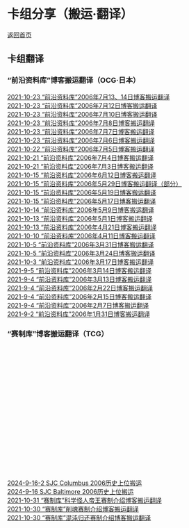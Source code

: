 # 卡组分享（搬运·翻译）

[返回首页](../../index.html)

## 卡组翻译

### “前沿资料库”博客搬运翻译（OCG·日本）

[2021-10-23 “前沿资料库”2006年7月13、14日博客搬运翻译](./Frontier_OCG/26.2021-10-23.html)  
[2021-10-23 “前沿资料库”2006年7月12日博客搬运翻译](./Frontier_OCG/25.2021-10-23.html)  
[2021-10-23 “前沿资料库”2006年7月10日博客搬运翻译](./Frontier_OCG/24.2021-10-23.html)  
[2021-10-23 “前沿资料库”2006年7月8日博客搬运翻译](./Frontier_OCG/23.2021-10-23.html)  
[2021-10-23 “前沿资料库”2006年7月7日博客搬运翻译](./Frontier_OCG/22.2021-10-23.html)  
[2021-10-23 “前沿资料库”2006年7月6日博客搬运翻译](./Frontier_OCG/21.2021-10-23.html)  
[2021-10-22 “前沿资料库”2006年7月5日博客搬运翻译](./Frontier_OCG/20.2021-10-22.html)  
[2021-10-21 “前沿资料库”2006年7月4日博客搬运翻译](./Frontier_OCG/19.2021-10-21.html)  
[2021-10-21 “前沿资料库”2006年7月3日博客搬运翻译](./Frontier_OCG/18.2021-10-21.html)  
[2021-10-15 “前沿资料库”2006年6月12日博客搬运翻译](./Frontier_OCG/17.2021-10-15.html)  
[2021-10-15 “前沿资料库”2006年5月29日博客搬运翻译（部分）](./Frontier_OCG/16.2021-10-15.html)  
[2021-10-15 “前沿资料库”2006年5月19日博客搬运翻译](./Frontier_OCG/15.2021-10-15.html)  
[2021-10-15 “前沿资料库”2006年5月17日博客搬运翻译](./Frontier_OCG/14.2021-10-15.html)  
[2021-10-14 “前沿资料库”2006年5月9日博客搬运翻译](./Frontier_OCG/13.2021-10-14.html)  
[2021-10-13 “前沿资料库”2006年5月1日博客搬运翻译](./Frontier_OCG/12.2021-10-13.html)  
[2021-10-13 “前沿资料库”2006年4月21日博客搬运翻译](./Frontier_OCG/11.2021-10-13.html)  
[2021-10-10 “前沿资料库”2006年4月11日博客搬运翻译](./Frontier_OCG/10.2021-10-10.html)  
[2021-10-5 “前沿资料库”2006年3月31日博客搬运翻译](./Frontier_OCG/9.2021-10-5.html)  
[2021-10-5 “前沿资料库”2006年3月24日博客搬运翻译](./Frontier_OCG/8.2021-10-5.html)  
[2021-10-3 “前沿资料库”2006年3月17日博客搬运翻译](./Frontier_OCG/7.2021-10-3.html)  
[2021-9-5 “前沿资料库”2006年3月14日博客搬运翻译](./Frontier_OCG/6.2021-9-5.html)  
[2021-9-4 “前沿资料库”2006年3月13日博客搬运翻译](./Frontier_OCG/5.2021-9-4.html)  
[2021-9-4 “前沿资料库”2006年2月22日博客搬运翻译](./Frontier_OCG/4.2021-9-4.html)  
[2021-9-4 “前沿资料库”2006年2月15日博客搬运翻译](./Frontier_OCG/3.2021-9-4.html)  
[2021-9-4 “前沿资料库”2006年2月7日博客搬运翻译](./Frontier_OCG/2.2021-9-4.html)  
[2021-9-2 “前沿资料库”2006年1月31日博客搬运翻译](./Frontier_OCG/1.2021-9-2.html)  

### “赛制库”博客搬运翻译（TCG）

[]()  
[]()  
[]()  
[]()  
[]()  
[]()  
[]()  
[]()  
[]()  
[]()  
[]()  
[]()  
[]()  
[]()  
[]()  
[]()  
[]()  
[]()  
[2024-9-16-2 SJC Columbus 2006历史上位搬运](./Format%20Library_TCG/5.2024-9-16-2/5.2024-9-16-2.html)  
[2024-9-16 SJC Baltimore 2006历史上位搬运](./Format%20Library_TCG/4.2024-9-16/4.2024-9-16.html)  
[2021-10-31 “赛制库”科学怪人帝王赛制介绍博客搬运翻译](./Format%20Library_TCG/3.2021-10-31/3.2021-10-31.html)  
[2021-10-30 “赛制库”削魂赛制介绍博客搬运翻译](./Format%20Library_TCG/2.2021-10-30/2.2021-10-30.html)  
[2021-10-30 “赛制库”混沌归还赛制介绍博客搬运翻译](./Format%20Library_TCG/1.2021-10-30/1.2021-10-30.html)  